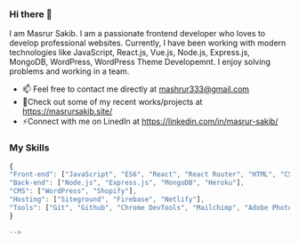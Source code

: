 ### Hi there 👋

I am Masrur Sakib. I am a passionate frontend developer who loves to develop professional websites. Currently, I have been working with modern technologies like JavaScript, React.js, Vue.js, Node.js, Express.js, MongoDB, WordPress, WordPress Theme Developemnt. I enjoy solving problems and working in a team. 

- 📫 Feel free to contact me directly at mashrur333@gmail.com
- 🔭Check out some of my recent works/projects at https://masrursakib.site/
- ⚡Connect with me on LinedIn at https://linkedin.com/in/masrur-sakib/

### My Skills

```js
{
"Front-end": ["JavaScript", "ES6", "React", "React Router", "HTML", "CSS", "Bootstrap", "Material UI"],
"Back-end": ["Node.js", "Express.js", "MongoDB", "Heroku"],
"CMS": ["WordPress", "Shopify"],
"Hosting": ["Siteground", "Firebase", "Netlify"],
"Tools": ["Git", "Github", "Chrome DevTools", "Mailchimp", "Adobe Photoshop", "Adobe Illustrator", "Slack", "VS Code"]
}

-->
